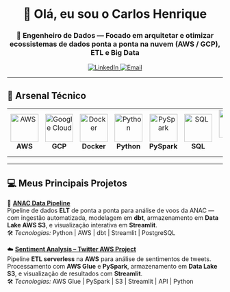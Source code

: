 <p align="center">
  <h1 align="center">👋 Olá, eu sou o <strong>Carlos Henrique</strong></h1>
  <h3 align="center">🚀 Engenheiro de Dados — Focado em arquitetar e otimizar ecossistemas de dados ponta a ponta na nuvem (AWS / GCP), ETL e Big Data</h3>
</p>

<div align="center">
  <a href="https://linkedin.com/in/carlos-henrique-2a0008378" target="_blank">
    <img src="https://img.shields.io/badge/-LinkedIn-%230077B5?style=for-the-badge&logo=linkedin&logoColor=white" alt="LinkedIn" />
  </a>
  <a href="mailto:henrique999930@gmail.com">
    <img src="https://img.shields.io/badge/-Gmail-%23333?style=for-the-badge&logo=gmail&logoColor=white" alt="Email" />
  </a>
</div>

---

## 🚀 Arsenal Técnico
<table align="center">
  <tr>
    <td align="center" width="96">
      <a href="#aws">
        <img src="https://techstack-generator.vercel.app/aws-icon.svg" alt="AWS" width="65" height="65" />
      </a>
      <br><strong>AWS</strong>
    </td>
    <td align="center" width="96">
      <a href="#gcp">
        <img src="https://skillicons.dev/icons?i=gcp" alt="Google Cloud" width="65" height="65" />
      </a>
      <br><strong>GCP</strong>
    </td>
    <td align="center" width="96">
      <a href="#docker">
        <img src="https://techstack-generator.vercel.app/docker-icon.svg" alt="Docker" width="65" height="65" />
      </a>
      <br><strong>Docker</strong>
    </td>
    <td align="center" width="96">
      <a href="#python">
        <img src="https://techstack-generator.vercel.app/python-icon.svg" alt="Python" width="65" height="65" />
      </a>
      <br><strong>Python</strong>
    </td>
    <td align="center" width="96">
      <a href="#pyspark">
        <img src="https://techstack-generator.vercel.app/spark-icon.svg" alt="PySpark" width="65" height="65" />
      </a>
      <br><strong>PySpark</strong>
    </td>
    <td align="center" width="96">
      <a href="#sql">
        <img src="https://techstack-generator.vercel.app/mysql-icon.svg" alt="SQL" width="65" height="65" />
      </a>
      <br><strong>SQL</strong>
    </td>
    <td align="center" width="96">
      <a href="#powerbi">
        <img src="https://techstack-generator.vercel.app/powerbi-icon.svg" alt="Power BI" width="65" height="65" />
      </a>
      <br><strong>Power BI</strong>
    </td>
    <td align="center" width="96">
      <a href="#streamlit">
        <img src="https://techstack-generator.vercel.app/streamlit-icon.svg" alt="Streamlit" width="65" height="65" />
      </a>
      <br><strong>Streamlit</strong>
    </td>
    <td align="center" width="96">
      <a href="#git">
        <img src="https://skillicons.dev/icons?i=git" alt="Git" width="65" height="65" />
      </a>
      <br><strong>Git</strong>
    </td>
  </tr>
</table>

---

## 💻 Meus Principais Projetos

🚀 **[ANAC Data Pipeline](https://github.com/henrique999930-lgtm/anac-data-pipeline)**  
Pipeline de dados **ELT** de ponta a ponta para análise de voos da ANAC — com ingestão automatizada, modelagem em **dbt**, armazenamento em **Data Lake AWS S3**, e visualização interativa em **Streamlit**.  
🛠️ *Tecnologias:* Python | AWS | dbt | Streamlit | PostgreSQL  

☁️ **[Sentiment Analysis – Twitter AWS Project](https://github.com/henrique999930-lgtm/projeto-sentimento-twitter-aws)**  
Pipeline **ETL serverless** na **AWS** para análise de sentimentos de tweets. Processamento com **AWS Glue** e **PySpark**, armazenamento em **Data Lake S3**, e visualização de resultados com **Streamlit**.  
🛠️ *Tecnologias:* AWS Glue | PySpark | S3 | Streamlit | API | Python

